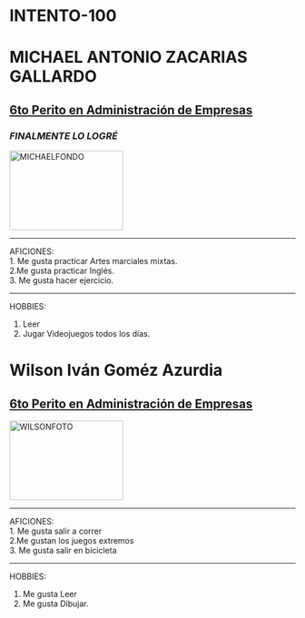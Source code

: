 
 # INTENTO-100
<!DOCTYPE html>
<html>
<head>
	<title>INTENTO 9000</title>
</head>
<body>
	<h1><b>MICHAEL ANTONIO ZACARIAS GALLARDO</b></h1>
	<h2><u>6to Perito en Administración de Empresas</u></h2>
	<h3><i>FINALMENTE LO LOGRÉ</i></h3>
    <img src="FONDO\FOTOO.jpg" alt="MICHAELFONDO" width="200" height="140"/>
    <hr color="BLUE" size="12px">
     <p>	AFICIONES: <br>
  	1. Me gusta practicar Artes marciales mixtas. <br>
  	2.Me gusta practicar Inglés. <br>
  	3. Me gusta hacer ejercicio. <br> </p>

  <hr>      
  <p>
  
HOBBIES:<br>
1. Leer <br>
2. Jugar Videojuegos todos los días.
</p>

<h1><b> Wilson Iván Goméz Azurdia </b></h1>
	<h2><u>6to Perito en Administración de Empresas</u></h2>
	 <img src="FONDO\WIlSON.jpg" alt="WILSONFOTO" width="200" height="140"/>
    <hr color="BLUE" size="12px">
     <p>	AFICIONES: <br>
  	1. Me gusta salir a correr <br>
  	2.Me gustan los juegos extremos <br>
  	3. Me gusta salir en bicicleta <br> </p>

  <hr>      
  <p>
  
HOBBIES:<br>
1. Me gusta Leer <br>
2. Me gusta Dibujar.
</p>

</body>
</html>
